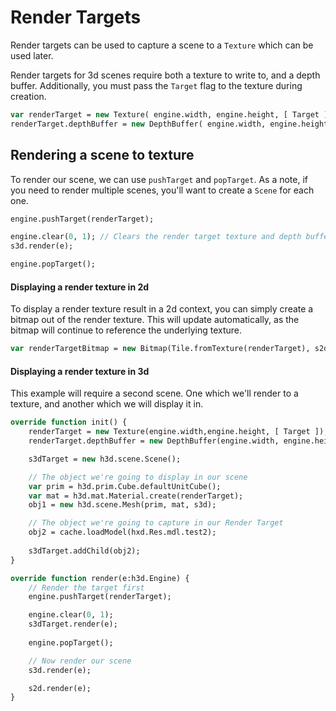 # Render Targets

Render targets can be used to capture a scene to a `Texture` which can be used later. 

Render targets for 3d scenes require both a texture to write to, and a depth buffer. Additionally, you must pass the `Target` flag to the texture during creation.

```haxe
var renderTarget = new Texture( engine.width, engine.height, [ Target ] );
renderTarget.depthBuffer = new DepthBuffer( engine.width, engine.height );
```

## Rendering a scene to texture

To render our scene, we can use `pushTarget` and `popTarget`. As a note, if you need to render multiple scenes, you'll want to create a `Scene` for each one.

```haxe
engine.pushTarget(renderTarget);

engine.clear(0, 1); // Clears the render target texture and depth buffer
s3d.render(e);

engine.popTarget();
```

#### Displaying a render texture in 2d

To display a render texture result in a 2d context, you can simply create a bitmap out of the render texture. This will update automatically, as the bitmap will continue to reference the underlying texture.

```haxe
var renderTargetBitmap = new Bitmap(Tile.fromTexture(renderTarget), s2d);
```

#### Displaying a render texture in 3d

This example will require a second scene. One which we'll render to a texture, and another which we will display it in.

```haxe
override function init() {
	renderTarget = new Texture(engine.width,engine.height, [ Target ]);
	renderTarget.depthBuffer = new DepthBuffer(engine.width, engine.height);

	s3dTarget = new h3d.scene.Scene();

	// The object we're going to display in our scene
	var prim = h3d.prim.Cube.defaultUnitCube();
	var mat = h3d.mat.Material.create(renderTarget);	
	obj1 = new h3d.scene.Mesh(prim, mat, s3d);

	// The object we're going to capture in our Render Target
	obj2 = cache.loadModel(hxd.Res.mdl.test2);
	
	s3dTarget.addChild(obj2);
}

override function render(e:h3d.Engine) {
	// Render the target first
	engine.pushTarget(renderTarget);

	engine.clear(0, 1);
	s3dTarget.render(e);
	
	engine.popTarget();

	// Now render our scene
	s3d.render(e);

	s2d.render(e);   
}
```